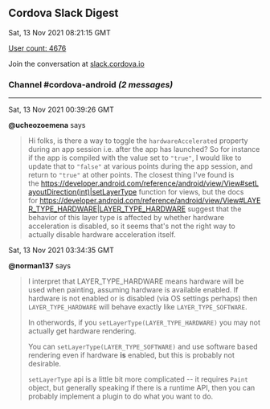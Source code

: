 ## Cordova Slack Digest
Sat, 13 Nov 2021 08:21:15 GMT

[User count: 4676](https://cordova.slack.com/)


Join the conversation at [slack.cordova.io](http://slack.cordova.io/)

### __Channel #cordova-android__ _(2 messages)_
---

Sat, 13 Nov 2021 00:39:26 GMT

__@ucheozoemena__ says 
> Hi folks, is there a way to toggle the `hardwareAccelerated` property during an app session i.e. after the app has launched? So for instance if the app is compiled with the value set to `"true"`, I would like to update that to `"false"` at various points during the app session, and return to `"true"` at other points. The closest thing I've found is the <https://developer.android.com/reference/android/view/View#setLayoutDirection(int)|setLayerType> function for views, but the docs for <https://developer.android.com/reference/android/view/View#LAYER_TYPE_HARDWARE|LAYER_TYPE_HARDWARE> suggest that the behavior of this layer type is affected by whether hardware acceleration is disabled, so it seems that's not the right way to actually disable hardware acceleration itself.
> 

Sat, 13 Nov 2021 03:34:35 GMT

__@norman137__ says 
> I interpret that LAYER_TYPE_HARDWARE means hardware will be used when painting, assuming hardware is available enabled. If hardware is not enabled or is disabled (via OS settings perhaps) then `LAYER_TYPE_HARDWARE` will behave exactly like `LAYER_TYPE_SOFTWARE`.
> 
> In otherwords, if you `setLayerType(LAYER_TYPE_HARDWARE)` you may not actually get hardware rendering.
> 
> You can `setLayerType(LAYER_TYPE_SOFTWARE)` and use software based rendering even if hardware **is** enabled, but this is probably not desirable.
> 
> `setLayerType` api is a little bit more complicated -- it requires `Paint` object, but generally speaking if there is a runtime API, then you can probably implement a plugin to do what you want to do.
> 
